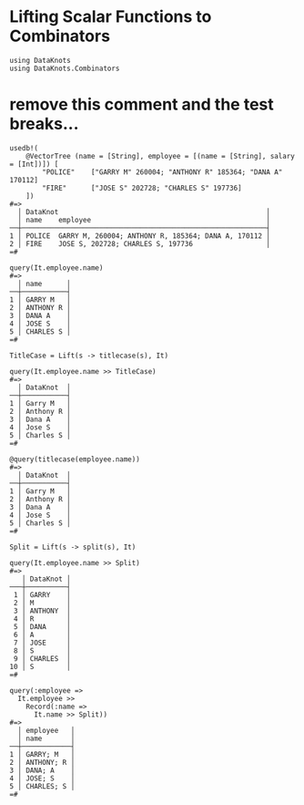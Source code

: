 # Lifting Scalar Functions to Combinators

    using DataKnots
    using DataKnots.Combinators

# remove this comment and the test breaks...

    usedb!(
        @VectorTree (name = [String], employee = [(name = [String], salary = [Int])]) [
            "POLICE"    ["GARRY M" 260004; "ANTHONY R" 185364; "DANA A" 170112]
            "FIRE"      ["JOSE S" 202728; "CHARLES S" 197736]
        ])
    #=>
      │ DataKnot                                                   │
      │ name    employee                                           │
    ──┼────────────────────────────────────────────────────────────┤
    1 │ POLICE  GARRY M, 260004; ANTHONY R, 185364; DANA A, 170112 │
    2 │ FIRE    JOSE S, 202728; CHARLES S, 197736                  │
    =#

    query(It.employee.name)
    #=>
      │ name      │
    ──┼───────────┤
    1 │ GARRY M   │
    2 │ ANTHONY R │
    3 │ DANA A    │
    4 │ JOSE S    │
    5 │ CHARLES S │
    =#

    TitleCase = Lift(s -> titlecase(s), It)

    query(It.employee.name >> TitleCase)
    #=>
      │ DataKnot  │
    ──┼───────────┤
    1 │ Garry M   │
    2 │ Anthony R │
    3 │ Dana A    │
    4 │ Jose S    │
    5 │ Charles S │
    =#

    @query(titlecase(employee.name))
    #=>
      │ DataKnot  │
    ──┼───────────┤
    1 │ Garry M   │
    2 │ Anthony R │
    3 │ Dana A    │
    4 │ Jose S    │
    5 │ Charles S │
    =#

    Split = Lift(s -> split(s), It)

    query(It.employee.name >> Split)
    #=>
       │ DataKnot │
    ───┼──────────┤
     1 │ GARRY    │
     2 │ M        │
     3 │ ANTHONY  │
     4 │ R        │
     5 │ DANA     │
     6 │ A        │
     7 │ JOSE     │
     8 │ S        │
     9 │ CHARLES  │
    10 │ S        │
    =#

    query(:employee =>
      It.employee >>
        Record(:name =>
          It.name >> Split))
    #=>
      │ employee   │
      │ name       │
    ──┼────────────┤
    1 │ GARRY; M   │
    2 │ ANTHONY; R │
    3 │ DANA; A    │
    4 │ JOSE; S    │
    5 │ CHARLES; S │
    =#
